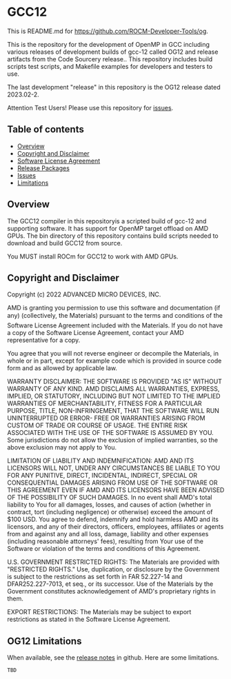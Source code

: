 GCC12
=====

This is README.md for https://github.com/ROCM-Developer-Tools/og.

This is the repository for the development of OpenMP in GCC including various releases of development builds of gcc-12 called OG12 and release artifacts from the Code Sourcery release.. This repository includes build scripts test scripts, and Makefile examples for developers and testers to use.

The last development "release" in this repository is the OG12 release dated 2023.02-2.

Attention Test Users!  Please use this repository for [issues](https://github.com/ROCm-Developer-Tools/og/issues).

Table of contents
-----------------

- [Overview](#Overview)
- [Copyright and Disclaimer](#Copyright)
- [Software License Agreement](LICENSE)
- [Release Packages](https://github.com/ROCm-Developer-Tools/og/releases)
- [Issues](https://github.com/ROCm-Developer-Tools/og/issues)
- [Limitations](#Limitations)

## Overview

<A NAME="Overview">

The GCC12 compiler in this repositoryis a scripted build of gcc-12 and supporting software.
It has support for OpenMP target offload on AMD GPUs.
The bin directory of this repository contains build scripts needed to download and build
GCC12 from source.

You MUST install ROCm for GCC12 to work with AMD GPUs.

## Copyright and Disclaimer

<A NAME="Copyright">

Copyright (c) 2022 ADVANCED MICRO DEVICES, INC.

AMD is granting you permission to use this software and documentation (if any) (collectively, the 
Materials) pursuant to the terms and conditions of the Software License Agreement included with the 
Materials.  If you do not have a copy of the Software License Agreement, contact your AMD 
representative for a copy.

You agree that you will not reverse engineer or decompile the Materials, in whole or in part, except for 
example code which is provided in source code form and as allowed by applicable law.

WARRANTY DISCLAIMER: THE SOFTWARE IS PROVIDED "AS IS" WITHOUT WARRANTY OF ANY 
KIND.  AMD DISCLAIMS ALL WARRANTIES, EXPRESS, IMPLIED, OR STATUTORY, INCLUDING BUT NOT 
LIMITED TO THE IMPLIED WARRANTIES OF MERCHANTABILITY, FITNESS FOR A PARTICULAR 
PURPOSE, TITLE, NON-INFRINGEMENT, THAT THE SOFTWARE WILL RUN UNINTERRUPTED OR ERROR-
FREE OR WARRANTIES ARISING FROM CUSTOM OF TRADE OR COURSE OF USAGE.  THE ENTIRE RISK 
ASSOCIATED WITH THE USE OF THE SOFTWARE IS ASSUMED BY YOU.  Some jurisdictions do not 
allow the exclusion of implied warranties, so the above exclusion may not apply to You. 

LIMITATION OF LIABILITY AND INDEMNIFICATION:  AMD AND ITS LICENSORS WILL NOT, 
UNDER ANY CIRCUMSTANCES BE LIABLE TO YOU FOR ANY PUNITIVE, DIRECT, INCIDENTAL, 
INDIRECT, SPECIAL OR CONSEQUENTIAL DAMAGES ARISING FROM USE OF THE SOFTWARE OR THIS 
AGREEMENT EVEN IF AMD AND ITS LICENSORS HAVE BEEN ADVISED OF THE POSSIBILITY OF SUCH 
DAMAGES.  In no event shall AMD's total liability to You for all damages, losses, and 
causes of action (whether in contract, tort (including negligence) or otherwise) 
exceed the amount of $100 USD.  You agree to defend, indemnify and hold harmless 
AMD and its licensors, and any of their directors, officers, employees, affiliates or 
agents from and against any and all loss, damage, liability and other expenses 
(including reasonable attorneys' fees), resulting from Your use of the Software or 
violation of the terms and conditions of this Agreement.  

U.S. GOVERNMENT RESTRICTED RIGHTS: The Materials are provided with "RESTRICTED RIGHTS." 
Use, duplication, or disclosure by the Government is subject to the restrictions as set 
forth in FAR 52.227-14 and DFAR252.227-7013, et seq., or its successor.  Use of the 
Materials by the Government constitutes acknowledgement of AMD's proprietary rights in them.

EXPORT RESTRICTIONS: The Materials may be subject to export restrictions as stated in the 
Software License Agreement.

## OG12 Limitations

<A NAME="Limitations">

When available, see the [release notes](https://github.com/ROCm-Developer-Tools/og/releases) in github.  Here are some limitations.

```
TBD
```
